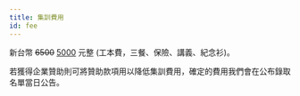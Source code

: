 ```yaml
---
title: 集訓費用
id: fee
---
```


新台幣 ~~6500~~ <ins>5000</ins> 元整 (工本費，三餐、保險、講義、紀念衫)。

若獲得企業贊助則可將贊助款項用以降低集訓費用，確定的費用我們會在公布錄取名單當日公告。
